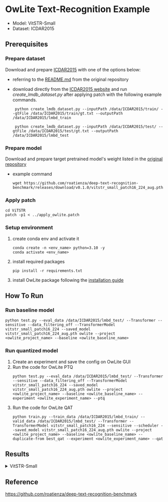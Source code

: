 # OwLite Text-Recognition Example
- Model: VitSTR-Small
- Dataset: ICDAR2015

## Prerequisites

### Prepare dataset
Download and prepare [ICDAR2015](https://rrc.cvc.uab.es/?ch=4&com=introduction) with one of the options below:
- referring to the [README.md](https://github.com/roatienza/deep-text-recognition-benchmark?tab=readme-ov-file) from the original repository
- download directly from the [ICDAR2015 website](https://rrc.cvc.uab.es/?ch=4&com=introduction) and run *create_lmdb_dataset.py* after applying patch with the following example commands.
    ```
     python create_lmdb_dataset.py --inputPath /data/ICDAR2015/train/ --gtFile /data/ICDAR2015/train/gt.txt --outputPath /data/ICDAR2015/lmbd_train
    ```

    ```
     python create_lmdb_dataset.py --inputPath /data/ICDAR2015/test/ --gtFile /data/ICDAR2015/test/gt.txt --outputPath /data/ICDAR2015/lmbd_test
    ```



### Prepare model
Download and prepare target pretrained model's weight listed in the [original repository](https://github.com/roatienza/deep-text-recognition-benchmark?tab=readme-ov-file)
- example command

    ```
    wget https://github.com/roatienza/deep-text-recognition-benchmark/releases/download/v0.1.0/vitstr_small_patch16_224_aug.pth
    ```
    
### Apply patch
```
cd ViTSTR
patch -p1 < ../apply_owlite.patch
```

### Setup environment
1. create conda env and activate it
    ```
    conda create -n <env_name> python=3.10 -y
    conda activate <env_name>
    ```
2. install required packages
    ```
    pip install -r requirements.txt
    ```
3. install OwLite package following the [installation guide](https://squeezebits.gitbook.io/owlite/user-guide/getting-started/install)


## How To Run


### Run baseline model
```
python test.py --eval_data /data/ICDAR2015/lmbd_test/ --Transformer --sensitive --data_filtering_off --TransformerModel vitstr_small_patch16_224 --saved_model vitstr_small_patch16_224_aug.pth owlite --project <owlite_project_name> --baseline <owlite_baseline_name>
```

### Run quantized model
1. Create an experiment and save the config on OwLite GUI
2. Run the code for OwLite PTQ
    ```
    python test.py --eval_data /data/ICDAR2015/lmbd_test/ --Transformer --sensitive --data_filtering_off --TransformerModel vitstr_small_patch16_224 --saved_model vitstr_small_patch16_224_aug.pth owlite --project <owlite_project_name> --baseline <owlite_baseline_name> --experiment <owlite_experiment_name> --ptq
    ```
3. Run the code for OwLite QAT
    ```
    python train.py --train_data /data/ICDAR2015/lmbd_train/ --valid_data /data/ICDAR2015/lmbd_test/ --Transformer --TransformerModel vitstr_small_patch16_224 --sensitive --scheduler --saved_model vitstr_small_patch16_224_aug.pth owlite --project <owlite_project_name> --baseline <owlite_baseline_name> --duplicate-from best_qat --experiment <owlite_experiment_name> --qat
    ```

## Results

<details>
<summary>VitSTR-Small</summary>

### Configuration

#### Quantization Configuration

- Apply OwLite Recommended Config with the following calibration method
  - PTQ calibration: Percentile (99.9) for weight quantization in {Conv, Gemm, MatMul}, MinMax for activation quantization 

### Accuracy and Latency Results
TensorRT Evaluation GPU: A6000

| Quantization    | Input Size         | Acc (%) | GPU Latency (ms) | 
| --------------- |:------------------:|:-------:|:----------------:|
| FP16 TensorRT   | (128, 1, 224, 224) | 71.58   | 22.93            |
| OwLite INT8 PTQ | (128, 1, 224, 224) | 70.02   | 14.88            |
| OwLite INT8 QAT | (128, 1, 224, 224) | 71.00   | 14.88            |
| INT8 TensorRT*  | (128, 1, 224, 224) | 71.58   | 22.93            |

- The INT8 TensorRT engine was built by applying FP16 and INT8 flags using [Polygraphy](https://github.com/NVIDIA/TensorRT/tree/main/tools/Polygraphy). However, the results were the same as those of the FP16 TensorRT engine, as the attempt to build with INT8 failed, leading to fallback to FP16 for all operations. Further explained in [TRT Developer Guide](https://docs.nvidia.com/deeplearning/tensorrt/developer-guide).
</details>

## Reference
https://github.com/roatienza/deep-text-recognition-benchmark